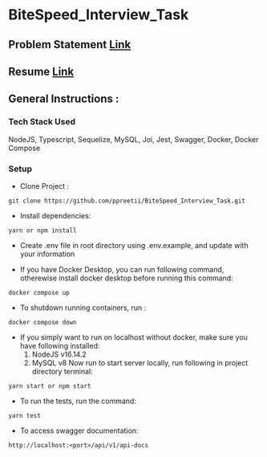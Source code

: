 # BiteSpeed_Interview_Task
## Problem Statement [Link](https://github.com/ppreetii/BiteSpeed_Interview_Task/wiki)
## Resume [Link](https://drive.google.com/file/d/1ywAwuzVSqZawclUTI-8a0Vo_rVFufbiR/view?usp=drive_link)

## General Instructions :

### Tech Stack Used
 NodeJS, Typescript, Sequelize, MySQL, Joi, Jest, Swagger, Docker, Docker Compose

### Setup
- Clone Project : 
```
git clone https://github.com/ppreetii/BiteSpeed_Interview_Task.git
```
- Install dependencies:
```
yarn or npm install
```

- Create .env file in root directory using .env.example, and update with your information

- If you have Docker Desktop, you can run following command, otherewise install docker desktop before running this command:
```
docker compose up
```
- To shutdown running containers, run :
```
docker compose down
```
- If you simply want to run on localhost without docker, make sure you have following installed:
    1. NodeJS v16.14.2
    2. MySQL v8 
  Now run to start server locally, run following in project directory terminal:
```
yarn start or npm start
```
- To run the tests, run the command:
```
yarn test
```
- To access swagger documentation:
```
http://localhost:<port>/api/v1/api-docs
```